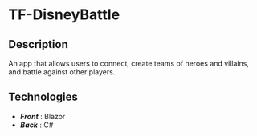 # TF-DisneyBattle

## Description
An app that allows users to connect, create teams of heroes and villains, and battle against other players.

## Technologies 
- _**Front**_   : Blazor
- _**Back**_    : C#